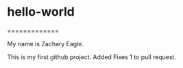 # hello-world
=============

My name is Zachary Eagle.

This is my first github project.
Added Fixes 1 to pull request.
